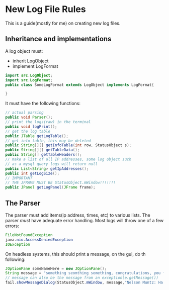 # New Log File Rules
This is a guide(mostly for me) on creating new log files.
## Inheritance and implementations
A log object must:
  - inherit LogObject
  - implement LogFormat
```java
import src.LogObject;
import src.LogFormat;
public class SomeLogFormat extends LogObject implements LogFormat{

}
```
It must have the following functions:
  ```java 
  // actual parsing
  public void Parser();
  // print the logs(raw) in the terminal
  public void logPrint();
  // get the log table
  public JTable getLogTable();
  // get info table, this may be deleted
  public String[][] getInfoTable(int row, StatusObject s);
  public String[][] getTableData();
  public String[] getTableHeaders();
  // make a list of all IP addresses, some log object such
  // as a mysql query logs will return null
  public List<String> getIpAddresses();
  public int getLogSize();
  // IMPORTANT
  // THE JFRAME MUST BE StatusObject.mWindow!!!!!!!
  public JPanel getLogPanel(JFrame frame);
   ```

## The Parser
The parser must add items(ip address, times, etc) to various lists.
The parser <i>must</i> have adequate error handling.
Most logs will throw one of a few errors:
```java
FileNotFoundException
java.nio.AccessDeniedException
IOException
```
On headless systems, this should print a message, on the gui, do th following:
```java
JOptionPane someNameHere = new JOptionPane();
String message = "something seomthing something, congratulations, you failed...";
// message can also be the message from an exception(e.getMessage())
fail.showMessageDialog(StatusObject.mWindow, message,"Nelson Muntz: Ha Ha!",JOptionPane.ERROR_MESSAGE);
```
